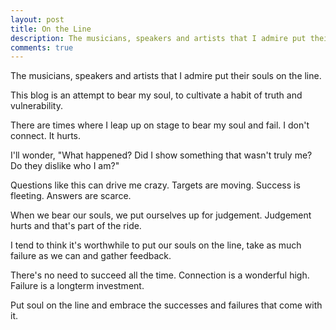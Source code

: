 ```yaml
---
layout: post
title: On the Line
description: The musicians, speakers and artists that I admire put their souls on the line.
comments: true
---
```

The musicians, speakers and artists that I admire put their souls on the line.

This blog is an attempt to bear my soul, to cultivate a habit of truth and vulnerability.

There are times where I leap up on stage to bear my soul and fail.  I don't connect.  It hurts.

I'll wonder, "What happened?  Did I show something that wasn't truly me? Do they dislike who I am?"

Questions like this can drive me crazy.  Targets are moving.  Success is fleeting.  Answers are scarce.

When we bear our souls, we put ourselves up for judgement.  Judgement hurts and that's part of the ride.

I tend to think it's worthwhile to put our souls on the line, take as much failure as we can and gather feedback.

There's no need to succeed all the time.  Connection is a wonderful high.  Failure is a longterm investment.

Put soul on the line and embrace the successes and failures that come with it.
